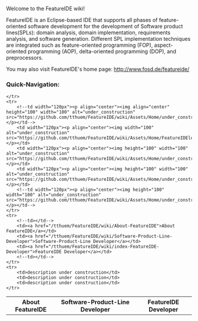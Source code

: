 Welcome to the FeatureIDE wiki!

FeatureIDE is an Eclipse-based IDE that supports all phases of feature-oriented software development for the development of Software product lines(SPLs): domain analysis, domain implementation, requirements analysis, and software generation. Different SPL implementation techniques are integrated such as feature-oriented programming (FOP), aspect-oriented programming (AOP), delta-oriented programming (DOP), and preprocessors.

You may also visit FeatureIDE's home page: http://www.fosd.de/featureide/

### Quick-Navigation:

<table>
	<tr>
		<!--th>under construction</th-->
		<th>About FeatureIDE</th>
		<th>Software-Product-Line Developer</th>
		<th>FeatureIDE Developer</th>
		<!--th>under construction</th-->

	</tr>
	<tr>
		<!--td width="120px"><p align="center"><img align="center" height="100" width="100" alt="under_construction" src="https://github.com/tthuem/FeatureIDE/wiki/Assets/Home/under_construction.png"></p></td-->
		<td width="120px"><p align="center"><img width="100" alt="under_construction" src="https://github.com/tthuem/FeatureIDE/wiki/Assets/Home/FeatureIDElogo.png"></p></td>
		<td width="120px"><p align="center"><img height="100" width="100" alt="under_construction" src="https://github.com/tthuem/FeatureIDE/wiki/Assets/Home/under_construction.png"></p></td>
		<td width="120px"><p align="center"><img height="100" width="100" alt="under_construction" src="https://github.com/tthuem/FeatureIDE/wiki/Assets/Home/under_construction.png"></p></td>
		<!--td width="120px"><p align="center"><img height="100" width="100" alt="under_construction" src="https://github.com/tthuem/FeatureIDE/wiki/Assets/Home/under_construction.png"></p></td-->
	</tr>
	<tr>
		<!--td></td-->
		<td><a href="/tthuem/FeatureIDE/wiki/About-FeatureIDE">About FeatureIDE</a></td>
		<td><a href="/tthuem/FeatureIDE/wiki/Software-Product-Line-Developer">Software-Product-Line Developer</a></td>
		<td><a href="/tthuem/FeatureIDE/wiki/index-FeatureIDE-Developer">FeatureIDE Developer</a></td>
		<!--td></td-->
	</tr>
	<tr>
		<td>description under construction</td>
		<td>description under construction</td>
		<td>description under construction</td>
	</tr>
</table>





<!--
| under construction | About FeatureIDE | Software-Product-Line Developer | FeatureIDE Developer | under construction |
| ------------------ | ---------------- | ------------------------------ | -------------------- | ------------------ |
| <p align="center"><img align="center" height="100" width="100" alt="under_construction" src="https://github.com/tthuem/FeatureIDE/wiki/Assets/Home/under_construction.png"></p> | empty | empty | empty | empty |
|  |  |  |  |  |
|  |  |  |  |  |
-->
